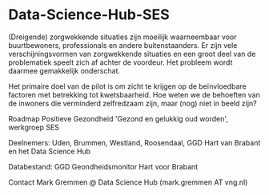 # Data-Science-Hub-SES

(Dreigende) zorgwekkende situaties zijn moeilijk waarneembaar voor buurtbewoners, professionals en andere buitenstaanders. Er zijn vele verschijningsvormen van zorgwekkende situaties en een groot deel van de problematiek speelt zich af achter de voordeur. Het probleem wordt daarmee gemakkelijk onderschat.


Het primaire doel van de pilot is om zicht te krijgen op de beïnvloedbare factoren met betrekking tot kwetsbaarheid. Hoe weten we de behoeften van de inwoners die verminderd zelfredzaam zijn, maar (nog) niet in beeld zijn?



Roadmap Positieve Gezondheid 'Gezond en gelukkig oud worden', werkgroep SES

Deelnemers: Uden, Brummen, Westland, Roosendaal, GGD Hart van Brabant en het Data Science Hub

Databestand: GGD Geondheidsmonitor Hart voor Brabant

Contact Mark Gremmen @ Data Science Hub (mark.gremmen AT vng.nl) 
